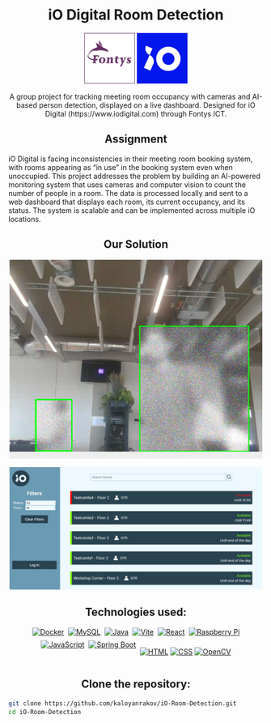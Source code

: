 <h1 align="center">iO Digital Room Detection</h1>

<p align="center">
  <img src="Documentation/Images/fontys-logo.png"width="100">
  <img src="Documentation/Images/iO-logo-300x300-blue.jpg"width="100">
</p>


<p align="center">
A group project for tracking meeting room occupancy with cameras and AI-based person detection, displayed on a live dashboard. Designed for iO Digital (https://www.iodigital.com) through Fontys ICT.
</p>

<h2 align="center">Assignment</h2>
iO Digital is facing inconsistencies in their meeting room booking system, with rooms appearing as “in use” in the booking system even when unoccupied. This project addresses the problem by building an AI-powered monitoring system that uses cameras and computer vision to count the number of people in a room. The data is processed locally and sent to a web dashboard that displays each room, its current occupancy, and its status. The system is scalable and can be implemented across multiple iO locations.

<h2 align="center">Our Solution</h2>
<p align="center">
  <img src="Documentation/Images/Screenshot 2025-07-03 165212.png"width="500">
</p>


<p align="center">
  <img src="Documentation/Images/Screenshot_2024-12-17_101303.png"width="500">
</p>


<h2 align="center">Technologies used:</h2>

<div align="center" style="display: flex; flex-wrap: wrap; justify-content: center; gap: 8px;">
  <a href="#"><img src="https://img.shields.io/badge/Docker-2496ED?style=for-the-badge&logo=docker&logoColor=white" alt="Docker" /></a>
  <a href="#"><img src="https://img.shields.io/badge/MySQL-4479A1?style=for-the-badge&logo=mysql&logoColor=white" alt="MySQL" /></a>
  <a href="#"><img src="https://img.shields.io/badge/Java-007396?style=for-the-badge&logo=java&logoColor=white" alt="Java" /></a>
  <a href="#"><img src="https://img.shields.io/badge/Vite-646CFF?style=for-the-badge&logo=vite&logoColor=white" alt="Vite" /></a>
  <a href="#"><img src="https://img.shields.io/badge/React-61DAFB?style=for-the-badge&logo=react&logoColor=black" alt="React" /></a>
  <a href="#"><img src="https://img.shields.io/badge/Raspberry_Pi-C51A4A?style=for-the-badge&logo=raspberry-pi&logoColor=white" alt="Raspberry Pi" /></a>
  <a href="#"><img src="https://img.shields.io/badge/JavaScript-F7DF1E?style=for-the-badge&logo=javascript&logoColor=black" alt="JavaScript" /></a>
  <a href="#"><img src="https://img.shields.io/badge/Spring_Boot-6DB33F?style=for-the-badge&logo=spring-boot&logoColor=white" alt="Spring Boot" /></a>

  <a href="#"><img src="https://img.shields.io/badge/HTML-E34F26?style=for-the-badge&logo=html5&logoColor=white" alt="HTML" /></a>
  <a href="#"><img src="https://img.shields.io/badge/CSS-1572B6?style=for-the-badge&logo=css3&logoColor=white" alt="CSS" /></a>
  <a href="#"><img src="https://img.shields.io/badge/OpenCV-5C3EE8?style=for-the-badge&logo=opencv&logoColor=white" alt="OpenCV" /></a>

</div>


<h2 align="center">Clone the repository:</h2>

```bash
git clone https://github.com/kaloyanrakov/iO-Room-Detection.git
cd iO-Room-Detection